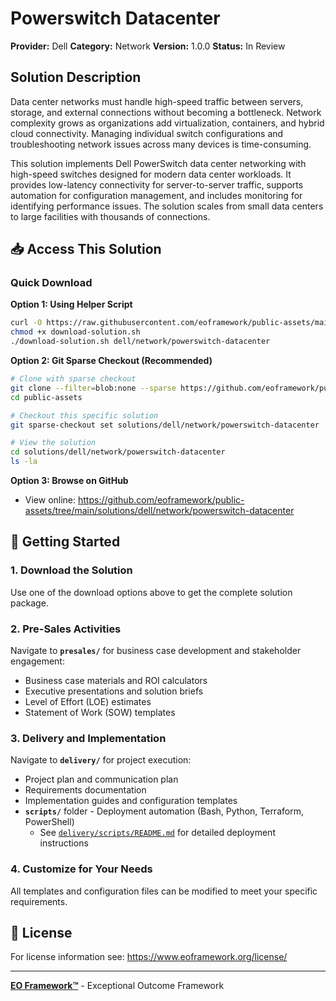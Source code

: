 # Powerswitch Datacenter

**Provider:** Dell
**Category:** Network
**Version:** 1.0.0
**Status:** In Review

## Solution Description

Data center networks must handle high-speed traffic between servers, storage, and external connections without becoming a bottleneck. Network complexity grows as organizations add virtualization, containers, and hybrid cloud connectivity. Managing individual switch configurations and troubleshooting network issues across many devices is time-consuming.

This solution implements Dell PowerSwitch data center networking with high-speed switches designed for modern data center workloads. It provides low-latency connectivity for server-to-server traffic, supports automation for configuration management, and includes monitoring for identifying performance issues. The solution scales from small data centers to large facilities with thousands of connections.


## 📥 Access This Solution

### Quick Download

**Option 1: Using Helper Script**
```bash
curl -O https://raw.githubusercontent.com/eoframework/public-assets/main/download-solution.sh
chmod +x download-solution.sh
./download-solution.sh dell/network/powerswitch-datacenter
```

**Option 2: Git Sparse Checkout (Recommended)**
```bash
# Clone with sparse checkout
git clone --filter=blob:none --sparse https://github.com/eoframework/public-assets.git
cd public-assets

# Checkout this specific solution
git sparse-checkout set solutions/dell/network/powerswitch-datacenter

# View the solution
cd solutions/dell/network/powerswitch-datacenter
ls -la
```

**Option 3: Browse on GitHub**
- View online: https://github.com/eoframework/public-assets/tree/main/solutions/dell/network/powerswitch-datacenter

## 🚀 Getting Started

### 1. Download the Solution
Use one of the download options above to get the complete solution package.

### 2. Pre-Sales Activities
Navigate to **`presales/`** for business case development and stakeholder engagement:
- Business case materials and ROI calculators
- Executive presentations and solution briefs
- Level of Effort (LOE) estimates
- Statement of Work (SOW) templates

### 3. Delivery and Implementation
Navigate to **`delivery/`** for project execution:
- Project plan and communication plan
- Requirements documentation
- Implementation guides and configuration templates
- **`scripts/`** folder - Deployment automation (Bash, Python, Terraform, PowerShell)
  - See [`delivery/scripts/README.md`](delivery/scripts/README.md) for detailed deployment instructions

### 4. Customize for Your Needs
All templates and configuration files can be modified to meet your specific requirements.

## 📄 License

For license information see: <a href="https://www.eoframework.org/license/" target="_blank">https://www.eoframework.org/license/</a>

---

**<a href="https://eoframework.org" target="_blank">EO Framework™</a>** - Exceptional Outcome Framework
